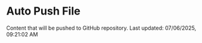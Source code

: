 # Auto Push File

Content that will be pushed to GitHub repository.
Last updated: 07/06/2025, 09:21:02 AM